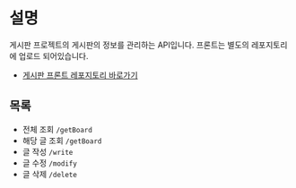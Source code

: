 # 설명
게시판 프로젝트의 게시판의 정보를 관리하는 API입니다. 프론트는 별도의 레포지토리에 업로드 되어있습니다.
- [게시판 프론트 레포지토리 바로가기](https://github.com/bbungbbun/community-front)

## 목록
- 전체 조회 `/getBoard`
- 해당 글 조회 `/getBoard`
- 글 작성 `/write`
- 글 수정 `/modify`
- 글 삭제 `/delete`